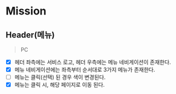 # Mission

## Header(메뉴)

> PC

- [x] 헤더 좌측에는 서비스 로고, 헤더 우측에는 메뉴 네비게이션이 존재한다.
- [x] 메뉴 네비게이션에는 좌측부터 순서대로 3가지 메뉴가 존재한다.
- [ ] 메뉴는 클릭(선택) 된 경우 색이 변경된다.
- [x] 메뉴는 클릭 시, 해당 페이지로 이동 된다.
